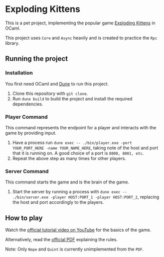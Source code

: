 # Exploding Kittens
This is a pet project, implementing the popular game [Exploding
Kittens](https://www.explodingkittens.com) in OCaml.

This project uses `Core` and `Async` heavily and is created to practice the
`Rpc` library.

## Running the project
### Installation
You first need OCaml and [Dune](https://dune.build/install) to run this project.
1. Clone this repository with `git clone`.
2. Run `dune build` to build the project and install the required dependencies.

### Player Command
This command represents the endpoint for a player and interacts with the game
by providing input.

1. Have a process run `dune exec -- ./bin/player.exe -port YOUR_PORT_HERE -name
   YOUR_NAME_HERE`, taking note of the host and port that it is running on. A
   good choice of a port is `8000, 8001, etc`.
2. Repeat the above step as many times for other players.

### Server Command
This command starts the game and is the brain of the game.

1. Start the server by running a process with `dune exec -- ./bin/server.exe
   -player HOST:PORT_1 -player HOST:PORT_2`, replacing the host and port
   accordingly to the players.

## How to play
Watch the [official tutorial video on
YouTube](https://www.youtube.com/watch?v=kAkRKuv5Rts) for the basics of the
game.

Alternatively, read the [official
PDF](https://www.buffalolib.org/sites/default/files/gaming-unplugged/inst/Exploding%20Kittens%20Instructions.pdf)
explaining the rules.

Note: Only `Nope` and `Quint` is currently unimplemented from the `PDF`.
